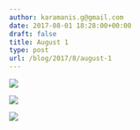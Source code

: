 ```yaml
---
author: karamanis.g@gmail.com
date: 2017-08-01 18:28:00+00:00
draft: false
title: August 1
type: post
url: /blog/2017/8/august-1
---
```




  
   ![](https://images.squarespace-cdn.com/content/v1/4f3f61bae4b063b909445965/1501602787719-5UOUB62FZVBB1O4J3HYB/ke17ZwdGBToddI8pDm48kJUlZr2Ql5GtSKWrQpjur5t7gQa3H78H3Y0txjaiv_0fDoOvxcdMmMKkDsyUqMSsMWxHk725yiiHCCLfrh8O1z5QPOohDIaIeljMHgDF5CVlOqpeNLcJ80NK65_fV7S1UfNdxJhjhuaNor070w_QAc94zjGLGXCa1tSmDVMXf8RUVhMJRmnnhuU1v2M8fLFyJw/IMG_1982.jpg?format=original)

  

  
   ![](https://images.squarespace-cdn.com/content/v1/4f3f61bae4b063b909445965/1501602786027-92LD8HQ595XM60N1WBXZ/ke17ZwdGBToddI8pDm48kLSERMgCVymnItqhne5EfYV7gQa3H78H3Y0txjaiv_0fDoOvxcdMmMKkDsyUqMSsMWxHk725yiiHCCLfrh8O1z5QHyNOqBUUEtDDsRWrJLTmMCg6RGY8TrcVSOIk4QoDPnvjthEs8TAhVmYN7i_-QaEW7L_Q40KNxq4S2FLq3V0y/IMG_1985.jpg?format=original)

  

  
   ![](https://images.squarespace-cdn.com/content/v1/4f3f61bae4b063b909445965/1501602788347-2BVXWJNU721XM3I4J0B7/ke17ZwdGBToddI8pDm48kJUlZr2Ql5GtSKWrQpjur5t7gQa3H78H3Y0txjaiv_0fDoOvxcdMmMKkDsyUqMSsMWxHk725yiiHCCLfrh8O1z5QPOohDIaIeljMHgDF5CVlOqpeNLcJ80NK65_fV7S1UfNdxJhjhuaNor070w_QAc94zjGLGXCa1tSmDVMXf8RUVhMJRmnnhuU1v2M8fLFyJw/IMG_1988.jpg?format=original)

  


